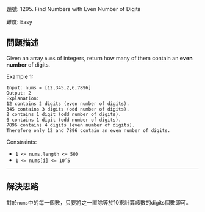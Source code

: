 題號: 1295. Find Numbers with Even Number of Digits

難度: Easy

## 問題描述

Given an array `nums` of integers, return how many of them contain an **even number** of digits. 

Example 1:


```
Input: nums = [12,345,2,6,7896]
Output: 2
Explanation: 
12 contains 2 digits (even number of digits). 
345 contains 3 digits (odd number of digits). 
2 contains 1 digit (odd number of digits). 
6 contains 1 digit (odd number of digits). 
7896 contains 4 digits (even number of digits). 
Therefore only 12 and 7896 contain an even number of digits.
```

Constraints:

- `1 <= nums.length <= 500`
- `1 <= nums[i] <= 10^5`


---
## 解決思路

對於`nums`中的每一個數，只要將之一直除等於10來計算該數的digits個數即可。